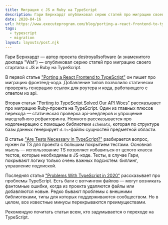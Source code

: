 ```yaml
---
title: Миграция с JS и Ruby на TypeScript
description: Гари Бернхардт опубликовал серию статей про миграцию своего стартапа с JS и Ruby на TypeScript
date: 2020-04-16
url: https://www.executeprogram.com/blog/porting-a-react-frontend-to-typescript https://www.executeprogram.com/blog/porting-to-typescript-solved-our-api-woes https://www.executeprogram.com/blog/are-tests-necessary-in-typescript https://www.executeprogram.com/blog/problems-with-typescript-in-2020
tags:
  - typescript
  - migration
layout: layouts/post.njk
---
```

Гари Бернхардт — автор проекта destroyallsoftware (и знаменитого доклада "Wat") — опубликовал серию статей про миграцию своего стартапа с JS и Ruby на TypeScript.

В первой статье ["Porting a React Frontend to TypeScript"](https://www.executeprogram.com/blog/porting-a-react-frontend-to-typescript) он пишет про миграцию фронтенд-кода. Добавление типов позволило статически проверять генерацию ссылок для роутера и кода, работающего с ответом из api.

Вторая статья ["Porting to TypeScript Solved Our API Woes"](https://www.executeprogram.com/blog/porting-to-typescript-solved-our-api-woes) рассказывает про миграцию Ruby-проекта на TypeScript. Один из главных плюсов перехода — статическая проверка api-хендлеров и упрощение масштабного рефакторинга. Немного рассказывается про кодогенерацию с помощью библиотеки `schemats`, которая по структуре базы данных генерирует `d.ts`-файлы сущностей предметной области.

В статье ["Are Tests Necessary in TypeScript?"](https://www.executeprogram.com/blog/are-tests-necessary-in-typescript) разбирается вопрос, нужен ли TS для проекта с большим покрытием тестами. Основная мысль — использование TS позволяет избавиться от целого класса тестов, которые необходимы в JS-коде. Тесты, в случае Гари, покрывают логику только очень важных подсистем: биллинг, управление подпиской.

Последняя статья ["Problems With TypeScript in 2020"](https://www.executeprogram.com/blog/problems-with-typescript-in-2020) рассказывает про проблемы TypeScript. Есть баги с вотчингом файлов — могут возникать фантомные ошибки, когда из проекта удаляются файлы или добавляются новые. Редко бывают проблемы с внешними библиотеками, типы для которых поддерживаются сообществом. Но в целом, все известные минусы перекрываются преимуществами.

Рекомендую почитать статьи всем, кто задумывается о переходе на TypeScript.
